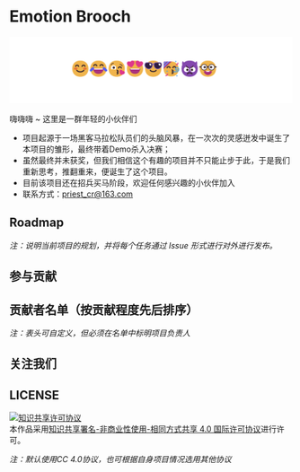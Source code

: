 # Emotion Brooch
<img src="image/image_screen.png"/>

嗨嗨嗨 ~ 这里是一群年轻的小伙伴们

- 项目起源于一场黑客马拉松队员们的头脑风暴，在一次次的灵感迸发中诞生了本项目的雏形，最终带着Demo杀入决赛；
- 虽然最终并未获奖，但我们相信这个有趣的项目并不只能止步于此，于是我们重新思考，推翻重来，便诞生了这个项目。
- 目前该项目还在招兵买马阶段，欢迎任何感兴趣的小伙伴加入
- 联系方式：priest_cr@163.com


## Roadmap

*注：说明当前项目的规划，并将每个任务通过 Issue 形式进行对外进行发布。*

## 参与贡献




## 贡献者名单（按贡献程度先后排序）

*注：表头可自定义，但必须在名单中标明项目负责人*

## 关注我们


## LICENSE

<a rel="license" href="http://creativecommons.org/licenses/by-nc-sa/4.0/"><img alt="知识共享许可协议" style="border-width:0" src="https://img.shields.io/badge/license-CC%20BY--NC--SA%204.0-lightgrey" /></a><br />本作品采用<a rel="license" href="http://creativecommons.org/licenses/by-nc-sa/4.0/">知识共享署名-非商业性使用-相同方式共享 4.0 国际许可协议</a>进行许可。

*注：默认使用CC 4.0协议，也可根据自身项目情况选用其他协议*
